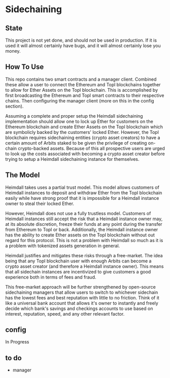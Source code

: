 # Sidechaining
## State
This project is not yet done, and should not be used in production. If it is used it will almost certainly have bugs, and it will almost certainly lose you money. 
## How To Use
This repo contains two smart contracts and a manager client. Combined these allow a user to connect the Ethereum and Topl blockchains together to allow for Ether Assets on the Topl blockchain. This is accomplished by first broadcasting the Ethereum and Topl smart contracts to their respective chains. Then configuring the manager client (more on this in the config section).

Assuming a complete and proper setup the Heimdall sidechaining implementation should allow one to lock up Ether for customers on the Ethereum blockchain and create Ether Assets on the Topl blockchain which are symbolicly backed by the customers' locked Ether. However, the Topl blockchain requires sidechaining entities (crypto asset creators) to have a certain amount of Arbits staked to be given the privilege of creating on-chain crypto-backed assets. Because of this all prospective users are urged to look up the costs associated with becoming a crypto asset creator before trying to setup a Heimdall sidechaining instance for themselves.
## The Model
Heimdall takes uses a partial trust model. This model allows customers of Heimdall instances to deposit and withdraw Ether from the Topl blockchain easily while have strong proof that it is impossible for a Heimdall instance owner to steal their locked Ether.

However, Heimdall does not use a fully trustless model. Customers of Heimdall instances still accept the risk that a Heimdall instance owner may, at its absolute discretion, freeze their funds at any point during the transfer from Ethereum to Topl or back. Additionally, the Heimdall instance owner has the ability to create Ether assets on the Topl blockchain without out regard for this protocol. This is not a problem with Heimdall so much as it is a problem with tokenized assets generation in general.

Heimdall justifies and mitigates these risks through a free-market. The idea being that any Topl blockchain user with enough Arbits can become a crypto asset creator (and therefore a Heimdall instance owner). This means that all sidechain instances are incentivized to give customers a good experience both in terms of fees and fraud.

This free-market approach will be further strengthened by open-source sidechaining managers that allow users to switch to whichever sidechain has the lowest fees and best reputation with little to no friction. Think of it like a universal bank account that allows it's owner to instantly and freely decide which bank's savings and checkings accounts to use based on interest, reputation, speed, and any other relevant factor.
## config
In Progress

## to do
- manager

